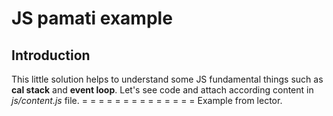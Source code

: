 # JS pamati example
## Introduction
This little solution helps to understand some JS fundamental things such as 
**cal stack** and **event loop**. Let's see code and attach according content in *js/content.js* file.
= = = = = = = = = = = = = = 
Example from lector.